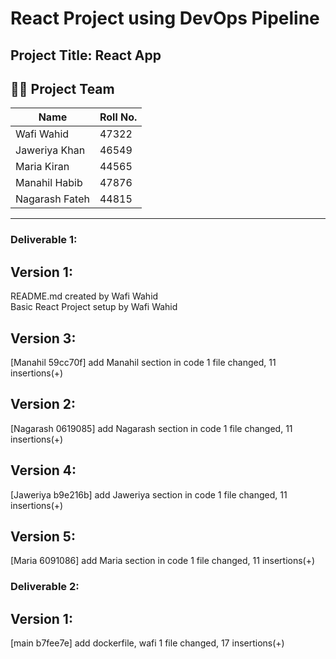 # React Project using DevOps Pipeline

## Project Title: React App

## 👨‍💻 Project Team

| Name           | Roll No. |
| -------------- | -------- |
| Wafi Wahid     | 47322    |
| Jaweriya Khan  | 46549    |
| Maria Kiran    | 44565    |
| Manahil Habib  | 47876    |
| Nagarash Fateh | 44815    |

---

### Deliverable 1:

## Version 1:

README.md created by Wafi Wahid<br>
Basic React Project setup by Wafi Wahid

## Version 3:

[Manahil 59cc70f] add Manahil section in code
1 file changed, 11 insertions(+)

## Version 2:

[Nagarash 0619085] add Nagarash section in code
1 file changed, 11 insertions(+)

## Version 4:

[Jaweriya b9e216b] add Jaweriya section in code
1 file changed, 11 insertions(+)

## Version 5:

[Maria 6091086] add Maria section in code
1 file changed, 11 insertions(+)

### Deliverable 2:

## Version 1:

[main b7fee7e] add dockerfile, wafi
1 file changed, 17 insertions(+)
